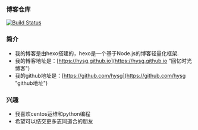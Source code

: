 ### 博客仓库  

[![Build Status](https://travis-ci.org/hysg/hysg.github.io.svg?branch=source)](https://travis-ci.org/hysg/hysg.github.io)

### 简介  
- 我的博客是由hexo搭建的，hexo是一个基于Node.js的博客轻量化框架.
- 我的博客地址是：[https://hysg.github.io](https://hysg.github.io "回忆时光博客")
- 我的github地址是：[https://github.com/hysg](https://github.com/hysg "github地址")

### 兴趣
- 我喜欢centos运维和python编程
- 希望可以结交更多志同道合的朋友
